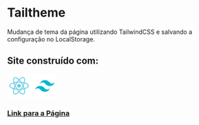 # Tailtheme

Mudança de tema da página utilizando TailwindCSS e salvando a configuração no LocalStorage.

## Site construído com:
<div>
<img src="/public/techs.png">
</div>

### [Link para a Página](https://tailtheme.vercel.app/ "Tailtheme")
